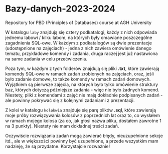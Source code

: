 # Bazy-danych-2023-2024
Repository for PBD (Principles of Databases) course at AGH University

W katalogu ```laby``` znajdują się cztery podkatalogi, każdy z nich odpowiada jednemu labowi / kilku labom, na których były omawiane poszczególne zagadnienia SQL-owe. W każdym z podkatalogów są dwie prezentacje (udostępnione na zajęciach) - jedna z nich zawiera omówienie danego tematu, przykładowe komendy i zadania, druga raczej jest już nastawiona na same zadania w celu przećwiczenia.

Poza tym, w każdym z tych folderów znajdują się pliki **.txt**, które zawierają komendy SQL-owe w ramach zadań zrobionych na zajęciach, oraz, jeśli było zadanie domowe, to także komendy w ramach zadań domowych.
Wyjątkiem są pierwsze zajęcia, na których było tylko omówienie struktury baz, których dotyczą późniejsze zadania - więc nie było żadnych komend. Niestety, pliki z komendami z zajęć nie mają dokładnie podpisanych zadań - ale powinny pokrywać się z kolejnymi zadaniami z prezentacji.

Z kolei w katalogu ```kolokwia``` znajduje się parę plików **.sql**, które zawierają moje próby rozwiązywania kolosów z poprzednich lat oraz to, co wysłałem w ramach mojego kolosa (za co, jak głosi nazwa pliku, dostałem zawrotne 1 na 3 punkty). Niestety nie mam dokładnej treści zadań.

Oczywiście rozwiązania zadań mogą zawierać błędy, nieuzupełnione sekcje itd., ale w większości powinny być uzupełnione, a przede wszystkim mam nadzieję, że są przydatne. Korzystajcie rozważnie!